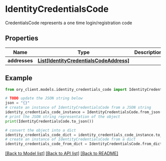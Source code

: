 # IdentityCredentialsCode

CredentialsCode represents a one time login/registration code

## Properties

Name | Type | Description | Notes
------------ | ------------- | ------------- | -------------
**addresses** | [**List[IdentityCredentialsCodeAddress]**](IdentityCredentialsCodeAddress.md) |  | [optional] 

## Example

```python
from ory_client.models.identity_credentials_code import IdentityCredentialsCode

# TODO update the JSON string below
json = "{}"
# create an instance of IdentityCredentialsCode from a JSON string
identity_credentials_code_instance = IdentityCredentialsCode.from_json(json)
# print the JSON string representation of the object
print(IdentityCredentialsCode.to_json())

# convert the object into a dict
identity_credentials_code_dict = identity_credentials_code_instance.to_dict()
# create an instance of IdentityCredentialsCode from a dict
identity_credentials_code_from_dict = IdentityCredentialsCode.from_dict(identity_credentials_code_dict)
```
[[Back to Model list]](../README.md#documentation-for-models) [[Back to API list]](../README.md#documentation-for-api-endpoints) [[Back to README]](../README.md)


